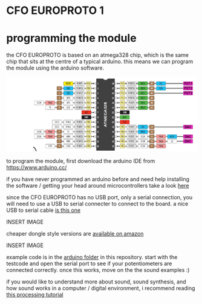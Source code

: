 # CFO EUROPROTO 1
# programming the module
 
the CFO EUROPROTO is based on an atmega328 chip, which is the same chip that sits at the centre of a typical arduino. this means we can program the module using the arduino software.

![](pics/ATmega328-w-europroto-connections.png)

to program the module, first download the arduino IDE from https://www.arduino.cc/

if you have never programmed an arduino before and need help installing the software / getting your head around microcontrollers take a look [here](https://www.arduino.cc/en/Guide/HomePage)

since the CFO EUROPROTO has no USB port, only a serial connection, you will need to use a USB to serial connecter to connect to the board. a nice USB to serial cable [is this one](https://eu.mouser.com/ProductDetail/FTDI/TTL-234X-5V?qs=sGAEpiMZZMve4%2FbfQkoj%252BHKRsWEfBN5HUqn9pYz616g%3D)

INSERT IMAGE

cheaper dongle style versions are [available on amazon](https://www.amazon.de/Adapter-FT232RL-Arduino-Christians-Technikshop/dp/B0178HVEH0/ref=pd_sbs_147_3/257-0929842-9837212?_encoding=UTF8&pd_rd_i=B0178HVEH0&pd_rd_r=15a07e5a-6d58-11e9-bd12-7dbd624bdfef&pd_rd_w=kramz&pd_rd_wg=jAAss&pf_rd_p=74d946ea-18de-4443-bed6-d8837f922070&pf_rd_r=FF938E6AVQXE9MZTNBNK&psc=1&refRID=FF938E6AVQXE9MZTNBNK)

INSERT IMAGE

example code is in the [arduino folder](../arduino) in this repository. start with the testcode and open the serial port to see if your potentiometers are connected correctly. once this works, move on the the sound examples :)

if you would like to understand more about sound, sound synthesis, and how sound works in a computer / digital environment, i recommend reading [this processing tutorial](https://processing.org/tutorials/sound/)